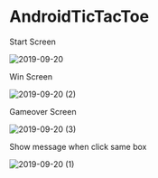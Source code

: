 # AndroidTicTacToe
Start Screen

![2019-09-20](https://user-images.githubusercontent.com/45929319/65318073-3a06a680-dbc7-11e9-9113-cd4bf6f0beb3.jpg)

Win Screen

![2019-09-20 (2)](https://user-images.githubusercontent.com/45929319/65318135-4d197680-dbc7-11e9-9c7f-58ca68942258.jpg)

Gameover Screen

![2019-09-20 (3)](https://user-images.githubusercontent.com/45929319/65318151-59053880-dbc7-11e9-80c3-58eaabbe44e4.jpg)

Show message when click same box

![2019-09-20 (1)](https://user-images.githubusercontent.com/45929319/65318280-8f42b800-dbc7-11e9-87c8-23c29bb4ce9a.jpg)


